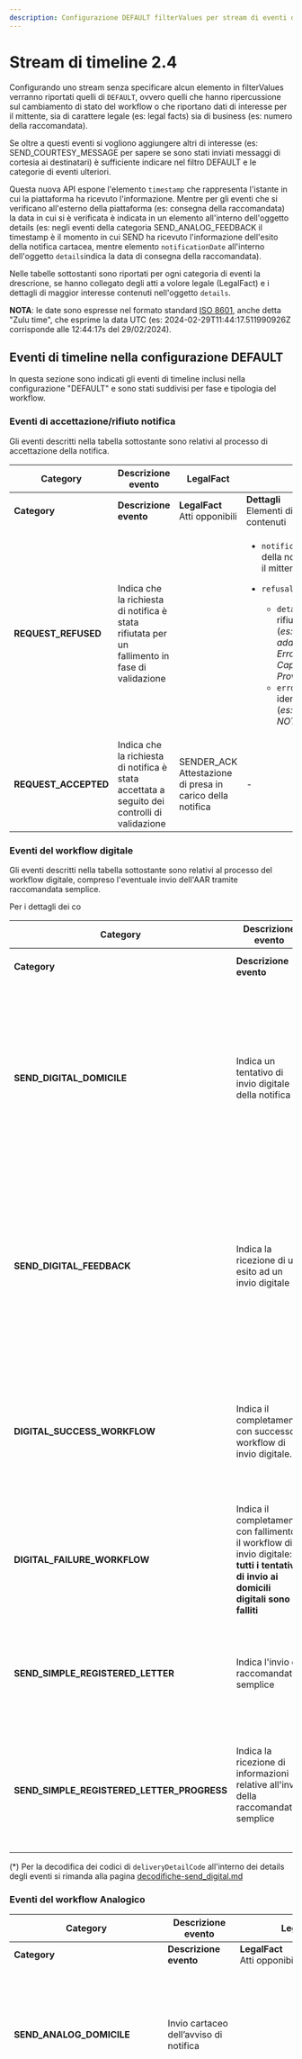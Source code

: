 ```yaml
---
description: Configurazione DEFAULT filterValues per stream di eventi di timeline
---
```


# Stream di timeline 2.4

Configurando uno stream senza specificare alcun elemento in filterValues verranno riportati quelli di `DEFAULT`, ovvero quelli che hanno ripercussione sul cambiamento di stato del workflow o che riportano dati di interesse per il mittente, sia di carattere legale (es: legal facts) sia di business (es: numero della raccomandata).

Se oltre a questi eventi si vogliono aggiungere altri di interesse (es: SEND\_COURTESY\_MESSAGE per sapere se sono stati inviati messaggi di cortesia ai destinatari) è sufficiente indicare nel filtro DEFAULT e le categorie di eventi ulteriori.

Questa nuova API espone l'elemento `timestamp` che rappresenta l'istante in cui la piattaforma ha ricevuto l'informazione. Mentre per gli eventi che si verificano all'esterno della piattaforma (es: consegna della raccomandata) la data in cui si è verificata è indicata in un elemento all'interno dell'oggetto details (es: negli eventi della categoria SEND\_ANALOG\_FEEDBACK il timestamp è il momento in cui SEND ha ricevuto l'informazione dell'esito della notifica cartacea, mentre elemento `notificationDate` all'interno dell'oggetto `details`indica la data di consegna della raccomandata).

Nelle tabelle sottostanti sono riportati per ogni categoria di eventi la drescrione, se hanno collegato degli atti a volore legale (LegalFact) e i dettagli di maggior interesse contenuti nell'oggetto `details`.

**NOTA**: le date sono espresse nel formato standard [ISO 8601](https://en.wikipedia.org/wiki/ISO\_8601), anche detta "Zulu time", che esprime la data UTC (es: 2024-02-29T11:44:17.511990926Z corrisponde alle 12:44:17s del 29/02/2024).

## Eventi di timeline nella configurazione DEFAULT

In questa sezione sono indicati gli eventi di timeline inclusi nella configurazione "DEFAULT"  e sono stati suddivisi per fase e tipologia del workflow.

### Eventi di accettazione/rifiuto notifica <a href="#eventi-di-timeline-di-validazione-della-richiesta" id="eventi-di-timeline-di-validazione-della-richiesta"></a>

Gli eventi descritti nella tabella sottostante sono relativi al processo di accettazione della notifica.

<table data-header-hidden data-full-width="true"><thead><tr><th width="235">Category</th><th width="195">Descrizione evento</th><th width="183">LegalFact</th><th>Details</th></tr></thead><tbody><tr><td><strong>Category</strong></td><td><strong>Descrizione evento</strong></td><td><strong>LegalFact</strong><br>Atti opponibili</td><td><strong>Dettagli</strong><br>Elementi di interesse contenuti</td></tr><tr><td><strong>REQUEST_REFUSED</strong></td><td>Indica che la richiesta di notifica è stata rifiutata per un fallimento in fase di validazione</td><td> </td><td><ul><li><code>notificationCost</code>: costo della notifica rifiutata per il mittente</li><li><p><code>refusalReasons</code>:</p><ul><li><code>detail</code>: motivo del rifiuta della notifica (<em>es: Validation failed, address is not valid. Error=Invalid Address, Cap, City and Province</em>)</li><li><code>errorCode</code>: codice identificati dell'errore (<em>es: NOT_VALID_ADDRESS</em>)</li></ul></li></ul></td></tr><tr><td><strong>REQUEST_ACCEPTED</strong></td><td>Indica che la richiesta di notifica è stata accettata a seguito dei controlli di validazione</td><td>SENDER_ACK<br>Attestazione di presa in carico della notifica</td><td>-</td></tr></tbody></table>

### Eventi del workflow digitale <a href="#eventi-di-timeline-di-scelta-del-workflow-digitale" id="eventi-di-timeline-di-scelta-del-workflow-digitale"></a>

Gli eventi descritti nella tabella sottostante sono relativi al processo del workflow digitale, compreso l'eventuale invio dell'AAR tramite raccomandata semplice.&#x20;

Per i dettagli dei co

<table data-header-hidden data-full-width="true"><thead><tr><th width="266">Category</th><th width="196">Descrizione evento</th><th width="183">LegalFact</th><th>Details</th></tr></thead><tbody><tr><td><strong>Category</strong></td><td><strong>Descrizione evento</strong></td><td><strong>LegalFact</strong><br>Atti opponibili</td><td><strong>Dettagli</strong><br>Elementi di interesse contenuti</td></tr><tr><td><strong>SEND_DIGITAL_DOMICILE</strong></td><td>Indica un tentativo di invio digitale della notifica</td><td></td><td><ul><li><code>recIndex</code>:  posizione del destinatario nell'array recipients</li><li><p><code>digitalAddress</code>: indirizzo digitale del destinatario</p><ul><li><code>type</code>: <em>PEC</em></li><li><code>address</code>: indirizzo PEC</li></ul></li><li><code>digitalAddressSource</code>: tipologia del domicilio digitale (<em>PLATFORM, SPECIAL, GENERAL</em>)</li></ul></td></tr><tr><td><strong>SEND_DIGITAL_FEEDBACK</strong></td><td>Indica la ricezione di un esito ad un invio digitale</td><td>PEC_RECEIPT<br>File in formato EML che attesta la consegna della PEC<br></td><td><ul><li><code>recIndex</code>:  posizione del destinatario nell'array recipients</li><li><code>responseStatus</code>: esito dell'invio digitale (<em>es: OK</em>)</li><li><code>notificationDate</code>: data di consegna o mancata consegna della PEC.</li><li><code>deliveryFailureCause</code>: Eventuali errori (*)</li><li><code>deliveryDetailCode</code>: Codice di consegna (*)</li></ul></td></tr><tr><td><strong>DIGITAL_SUCCESS_WORKFLOW</strong></td><td>Indica il completamento con successo il workflow di invio digitale.</td><td>DIGITAL_DELIVERY Attestazione generata alla conclusione dei tentativi di invio sui domicili digitali disponibili, nel caso si siano completati con un evento di consegna</td><td><ul><li><code>recIndex</code>:  posizione del destinatario nell'array recipients</li><li><p><code>digitalAddress</code>: indirizzo digitale del destinatario</p><ul><li><code>type</code>: <em>PEC</em></li><li><code>address</code>: indirizzo PEC</li></ul></li></ul></td></tr><tr><td><strong>DIGITAL_FAILURE_WORKFLOW</strong></td><td>Indica il completamento con fallimento il workflow di invio digitale: <strong>tutti i tentativi di invio ai domicili digitali sono falliti</strong></td><td>DIGITAL_DELIVERY<br>generata alla conclusione dei tentativi di invio sui domicili digitali disponibili, nel caso si siano completati con una mancata consegna</td><td><ul><li><code>recIndex:</code> indica l'indice dell'array del destinatario per il quale è fallito l'invio digitale<br></li></ul></td></tr><tr><td><strong>SEND_SIMPLE_REGISTERED_LETTER</strong></td><td>Indica l'invio di raccomandata semplice</td><td></td><td><p></p><ul><li><code>recIndex</code>:  posizione del destinatario nell'array recipients</li><li><code>analogCost</code>: costo dell’invio cartaceo</li><li><code>physicalAddress</code>: indirizzo fisico del destinatario</li></ul></td></tr><tr><td><strong>SEND_SIMPLE_REGISTERED_LETTER_PROGRESS</strong></td><td>Indica la ricezione di informazioni  relative all'invio della raccomandata semplice<br><br></td><td></td><td><ul><li><code>recIndex</code>:  posizione del destinatario nell'array recipients</li><li><code>registeredLetterCode</code> : codice della lettera per il destinatario</li><li><code>deliveryDetailCode</code>: codice del dettaglio dell'eveto di progress</li></ul></td></tr></tbody></table>

(\*) Per la decodifica dei codici di `deliveryDetailCode` all'interno dei details degli eventi si rimanda alla pagina [decodifiche-send\_digital.md](decodifiche-send\_digital.md "mention")

### Eventi del workflow Analogico <a href="#eventi-di-timeline-di-scelta-del-workflow-analogico" id="eventi-di-timeline-di-scelta-del-workflow-analogico"></a>

<table data-header-hidden data-full-width="true"><thead><tr><th width="262">Category</th><th width="151">Descrizione evento</th><th width="177">LegalFact</th><th>Details</th></tr></thead><tbody><tr><td><strong>Category</strong></td><td><strong>Descrizione evento</strong></td><td><strong>LegalFact</strong><br>Atti opponibili</td><td><strong>Dettagli</strong><br>Elementi di interesse contenuti</td></tr><tr><td><strong>SEND_ANALOG_DOMICILE</strong></td><td>Invio cartaceo dell’avviso di notifica<br></td><td></td><td><ul><li><code>recIndex</code>:  posizione del destinatario nell'array recipients</li><li><code>analogCost:</code> costo dell’invio cartaceo</li><li><code>productType / serviceLevel</code> : tipologia del prodotto inviato (<em>es: 890/AR)</em></li><li><code>physicalAddress:</code> indirizzo fisico del destinatario</li></ul></td></tr><tr><td><strong>SEND_ANALOG_FEEDBACK</strong></td><td>Ricezione esito dell'invio cartaceo</td><td></td><td><ul><li><code>recIndex</code>:  posizione del destinatario nell'array recipients</li><li><code>physicalAddress:</code> indirizzo fisico del destinatario</li><li><code>responseStatus:</code> contiene l’esito dell'invio cartaceo. (<em>es: OK, KO</em>)</li><li><code>notificationDate</code>: data di consegna o mancata consegna.</li><li><code>registeredLetterCode:</code>codice della lettera per il mittente</li><li><code>deliveryDetailCode:</code>codice del dettaglio esito invio cartaceo</li><li><code>deliveryFailureCause</code>: causa del fallimento della consegna</li><li><code>serviceLevel</code>: tipologia del prodotto inviato (<em>es: 890/AR)</em></li><li><code>newAddress</code>: Eventuale indirizzo fisico a seguito di indagine svolta in  loco da parte dell'addetto al recapito postale</li></ul></td></tr><tr><td><strong>ANALOG_SUCCESS_WORKFLOW</strong></td><td>Completato con successo il workflow di invio cartaceo.</td><td></td><td><ul><li><code>recIndex</code>:  posizione del destinatario nell'array recipients</li><li><code>physicalAddress:</code> indirizzo fisico del destinatario</li></ul><p></p></td></tr><tr><td><strong>ANALOG_FAILURE_WORKFLOW</strong></td><td><p>Completato con fallimento il workflow di invio cartaceo.</p><p></p></td><td></td><td><ul><li><code>recIndex</code>:  posizione del destinatario nell'array recipients</li><li><code>generatedAarUrl</code>: deposito della AAR</li></ul></td></tr><tr><td><strong>COMPLETELY_UNREACHABLE</strong></td><td>Il destinatario è risultato irraggiungibile.</td><td>ANALOG_FAILURE_DELIVERY<br>Attestazione di Deposito di Avviso di Avvenuta Ricezione</td><td><ul><li><code>recIndex</code>:  posizione del destinatario nell'array recipients</li></ul></td></tr></tbody></table>

(\*) Per la decodifica dei codici di e `deliveryFailureCause` e `deliveryDetailCode` all'interno dei details degli eventi di SEND\_ANALOG\_FEEDBACK si rimanda alla pagina [decodifiche-send\_analog.md](decodifiche-send\_analog.md "mention")

### Eventi di chiusura del workflow <a href="#eventi-di-timeline-di-chiusura-del-workflow" id="eventi-di-timeline-di-chiusura-del-workflow"></a>

<table data-header-hidden data-full-width="true"><thead><tr><th width="265">Category</th><th width="147">Descrizione evento</th><th width="193">LegalFact</th><th>Details</th></tr></thead><tbody><tr><td><strong>Category</strong></td><td><strong>Descrizione evento</strong></td><td><strong>LegalFact</strong><br>Atti opponibili</td><td><strong>Dettagli</strong><br>Elementi di interesse contenuti</td></tr><tr><td><strong>REFINEMENT</strong></td><td>Perfezionamento per decorrenza termini</td><td></td><td><p></p><ul><li><code>recIndex</code>:  posizione del destinatario nell'array recipients</li><li><code>notificationCost:</code> costo della notifica rifiutata per il mittente</li><li><code>eventTimestamp:</code> indica la data di perfezionamento della notifica per decorrenza termini</li></ul></td></tr><tr><td><strong>NOTIFICATION_VIEWED</strong></td><td>Visualizzazione della notifica (perfeziona la notifica se non già perfezionata per decorrenza termini o da altro destinatario)</td><td>RECIPIENT_ACCESS<br>Attestazione di avvenuto accesso</td><td><ul><li><code>recIndex</code>:  posizione del destinatario nell'array recipients</li><li><code>notificationCost:</code> costo della notifica per il mittente</li><li><code>eventTimestamp:</code> data di business in cui è stata visualizzata la notifica</li><li><p><code>delegateInfo</code> struttura che contiene le informazione dell'evenutale delegato che ha fatto accesso alla notifica.</p><ul><li><code>taxId</code>: codice fiscale del delegato</li><li><code>denomination</code>: denominazione delegato</li><li><code>delegateType</code>: tipologia delegato PF/PG</li></ul></li></ul></td></tr><tr><td><strong>NOTIFICATION_CANCELLED</strong></td><td>Evento di fine della cancellazione della notifica dal parte del mittente.</td><td></td><td><ul><li><code>notificationCost:</code> costo della notifica annullata per il mittente</li></ul></td></tr></tbody></table>

### Altre eventi di timeline <a href="#altre-eventi-di-timeline" id="altre-eventi-di-timeline"></a>

<table data-header-hidden data-full-width="true"><thead><tr><th width="268">Category</th><th width="149">Descrizione evento</th><th width="186">LegalFact</th><th>Details</th></tr></thead><tbody><tr><td><strong>Category</strong></td><td><strong>Descrizione evento</strong></td><td><strong>LegalFact</strong><br>Atti opponibili</td><td><strong>Dettagli</strong><br>Elementi di interesse contenuti</td></tr><tr><td><strong>NOTIFICATION_RADD_RETRIEVED</strong></td><td>Evento di accesso alla notifica tramite RADD</td><td></td><td><ul><li><code>recIndex</code>:  posizione del destinatario nell'array recipients</li><li><code>eventTimestamp</code>: data di consegna della notifica</li><li><code>raddType</code>: tipologia soggetto RADD</li><li><code>raddTransactionId</code>: identificativo della transazione RADD</li></ul></td></tr></tbody></table>

## **Eventi aggiuntivi al DEFAULT**

In questo paragrafo sono indicati altri eventi della timeline che non hanno effetto sullo stato della notifica e non hanno una importanza prioritaria per il mittente, ma possono essere interessanti per recuperare delle informazioni di dettaglio. Ricordiamo che questi dati sono mantenuti dalla piattaforma in modo sicuro per 10 anni e sono sempre disponibili per essere recuperati tramite le API.

### Eventi di preparazione workflow <a href="#eventi-di-timeline-di-preparazione-workflow" id="eventi-di-timeline-di-preparazione-workflow"></a>

<table data-header-hidden data-full-width="true"><thead><tr><th width="235">Category</th><th width="195">Descrizione evento</th><th width="183">LegalFact</th><th>Details</th></tr></thead><tbody><tr><td><strong>Category</strong></td><td><strong>Descrizione evento</strong></td><td><strong>LegalFact</strong><br>Atti opponibili</td><td><strong>Dettagli</strong><br>Elementi di interesse contenuti</td></tr><tr><td><strong>AAR_GENERATION</strong></td><td>Generazione dell’AAR (Avviso di Avvenuta Ricezione)</td><td> </td><td><ul><li><code>recIndex:</code> posizione del destinatario nell'array recipients</li><li><code>generatedAarUrl</code>: url per accedere all'avviso di avvenuta ricezione</li></ul></td></tr><tr><td><strong>SEND_COURTESY_MESSAGE</strong></td><td>Invio di un messaggio di cortesia.</td><td></td><td><ul><li><code>recIndex:</code> posizione del destinatario nell'array recipients</li><li><p><code>digitalAddress</code></p><ul><li><code>type</code>: tipologia messaggio di OPT_IN o un messaggio su APPIO, EMAIL o SMS</li><li><code>address</code>: indirizzo email o numero di telefono utilizzato per il messaggio.</li></ul></li></ul></td></tr><tr><td><strong>PROBABLE_SCHEDULING_ANALOG_DATE</strong></td><td>Indica che il workflow può essere sospeso per 120h a fronte di un invio di un messaggio di cortesia.</td><td></td><td><ul><li><code>recIndex:</code> posizione del destinatario nell'array recipients</li><li><code>schedulingAnalogDate</code>: data di inizio del workflow analogico, ritardato a causa di invio di messaggi di cortesia.</li></ul></td></tr></tbody></table>

### Eventi di scelta del workflow

<table data-header-hidden data-full-width="true"><thead><tr><th width="293">Category</th><th width="149">Descrizione evento</th><th width="186">LegalFact</th><th>Details</th></tr></thead><tbody><tr><td><strong>Category</strong></td><td><strong>Descrizione evento</strong></td><td><strong>LegalFact</strong><br>Atti opponibili</td><td><strong>Dettagli</strong><br>Elementi di interesse contenuti</td></tr><tr><td><strong>PUBLIC_REGISTRY_RESPONSE</strong></td><td>Indica la ricezione di un domicilio digitale dai registri nazionali</td><td></td><td><ul><li><code>recIndex:</code> posizione del destinatario nell'array recipients</li><li><p><code>digitalAddress</code>: indirizzo digitale del destinatario</p><ul><li><code>type</code>: <em>PEC</em></li><li><code>address</code>: indirizzo PEC</li></ul></li></ul></td></tr></tbody></table>

### Eventi con evidenze dell'invio

Gli eventi di PROGRESS sono eventi restituiti dai servizi esterni di invio digitale (SEND\_DIGITAL\_PROGRESS) e cartaceo (SEND\_ANALOG\_PROGRESS).

Questi eventi possono contenere anche dei legalFact esterni come il messaggio di consegna della PEC (in formato EML) nel caso di invio digitale o le scansioni della ricevuta di consegna, del plico, del avviso di ricevimento, dell'indagine del postino nel caso di invio di raccomandata.

<table data-header-hidden data-full-width="true"><thead><tr><th width="278">Category</th><th width="149">Descrizione evento</th><th width="195">LegalFact</th><th>Details</th></tr></thead><tbody><tr><td><strong>Category</strong></td><td><strong>Descrizione evento</strong></td><td><strong>LegalFact</strong><br>Atti opponibili</td><td><strong>Dettagli</strong><br>Elementi di interesse contenuti</td></tr><tr><td><strong>SEND_DIGITAL_PROGRESS</strong></td><td>Indica un evento successivo relativo  all'invio della PEC.<br></td><td>PEC_RECEIPT *<br>File in formato EML che attesta la accettazione della PEC</td><td><ul><li><code>recIndex:</code> posizione del destinatario nell'array recipients</li><li><code>eventTimestamp</code>: data di business dell'evento</li><li><code>digitalAddress:</code> indirizzo digitale del destinatario</li></ul></td></tr><tr><td><strong>SEND_ANALOG_PROGRESS</strong></td><td>Indica un evento successivo relativo all'invio cartaceo</td><td><p>ANALOG_DELIVERY*<br>A seconda dei casi sono riportate le scansioni di: </p><ul><li>Ricevuta di consegna con deliveryDetailCode <code>RECRN001B</code></li><li>Scansione Plico  con deliveryDetailCode <code>RECRN002B</code>, <code>RECRN004B</code>, <code>RECRN002E</code></li><li>Avviso di ricevimento con deliveryDetailCode <code>RECRN003B</code></li><li>Indagine  con deliveryDetailCode <code>RECRN002E</code></li></ul></td><td><ul><li><code>recIndex:</code> posizione del destinatario nell'array recipients</li><li><code>notificationDate</code>: data evento</li><li><code>deliveryDetailCode</code>: codice consegna (*)</li><li><code>serviceLevel</code>: tipologia di servizio</li><li><code>registeredLetterCode</code>: identificativo raccomandata</li></ul></td></tr><tr><td><strong>PREPARE_ANALOG_DOMICILE_FAILURE</strong></td><td><p></p><p>Invio cartaceo non possibile: non è stato trovato nessun indirizzo valido per predisporre il tentativo.</p></td><td></td><td><ul><li><p><code>failureCause :</code> indica il motivo del fallimento del secondo invio tramite i codici</p><ul><li><code>D00</code>: Non è stato trovato nessun nuovo indirizzo per predisporre un altro tentativo di invio.</li><li><code>D01</code>: L’indirizzo non ha superato il processo di validazione. </li><li><code>D02</code>: L’indirizzo è già stato usato per effettuare un tentativo di invio.</li></ul></li></ul></td></tr></tbody></table>

(\*) Per la decodifica dei codici di `deliveryDetailCode` all'interno dei details degli eventi di SEND\_ANALOG\_PROGRESS si rimanda alla pagina [decodifiche-send\_analog.md](decodifiche-send\_analog.md "mention")\
